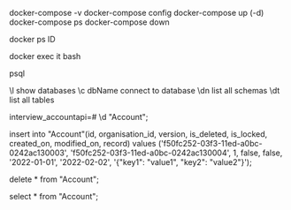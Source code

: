 
docker-compose -v
docker-compose config
docker-compose up           (-d)
docker-compose ps 
docker-compose down

docker ps 
    ID 

docker exec it <ID> bash 

psql 

\l              show databases
\c  dbName      connect to database
\dn             list all schemas 
\dt             list all tables 



interview_accountapi=# \d "Account";


insert into "Account"(id, organisation_id, version, is_deleted, is_locked, created_on, modified_on, record) values ('f50fc252-03f3-11ed-a0bc-0242ac130003', 'f50fc252-03f3-11ed-a0bc-0242ac130004', 1, false, false, '2022-01-01', '2022-02-02', '{"key1": "value1", "key2": "value2"}');


delete * from "Account";

select * from "Account";

